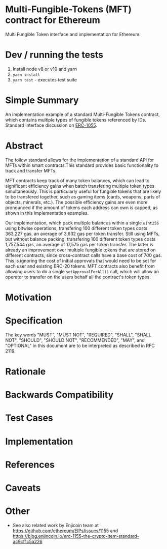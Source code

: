 # Multi-Fungible-Tokens (MFT) contract for Ethereum

Multi Fungible Token interface and implementation for Ethereum.

# Dev / running the tests

1. Install node v8 or v10 and yarn
2. `yarn install`
3. `yarn test` - executes test suite

# Simple Summary
An implementation example of a standard Multi-Fungible Tokens contract, which contains multiple types of fungible tokens referenced by IDs. Standard interface discussion on [ERC-1055](https://github.com/ethereum/EIPs/issues/1155). 

# Abstract
The follow standard allows for the implementation of a standard API for MFTs within smart contracts.This standard provides basic functionality to track and transfer MFTs.

MFT contracts keep track of many token balances, which can lead to significant efficiency gains when batch transfering multiple token types simultaneously. This is particularly useful for fungible tokens that are likely to be transfered together, such as gaming items (cards, weapons, parts of objects, minerals, etc.). The possible efficiency gains are even more pronounced if the amount of tokens each address can own is capped, as shown in this implementation examples. 

Our implementation, which pack multiple balances within a single `uint256` using bitwise operations, transfering 100 different token types costs 363,227 gas, an average of 3,632 gas per token transfer. Still using MFTs, but without balance packing, transfering 100 different token types costs 1,757,544 gas, an average of 17,575 gas per token transfer. The latter is already an improvement over multiple fungible tokens that are stored on different contracts, since cross-contract calls have a base cost of 700 gas. This is ignoring the cost of initial approvals that would need to be set for each user and existing ERC-20 tokens. MFT contracts also benefit from allowing users to do a single `setApprovalForAll()` call, which will allow an operator to transfer on the users behalf all the contract's token types. 

# Motivation

# Specification
The key words "MUST", "MUST NOT", "REQUIRED", "SHALL", "SHALL NOT", "SHOULD", "SHOULD NOT", "RECOMMENDED", "MAY", and "OPTIONAL" in this document are to be interpreted as described in RFC 2119.

# Rationale

# Backwards Compatibility

# Test Cases

# Implementation

# References

# Caveats



# Other

* See also related work by Enjicoin team at https://github.com/ethereum/EIPs/issues/1155
and https://blog.enjincoin.io/erc-1155-the-crypto-item-standard-ac9cf1c5a226
